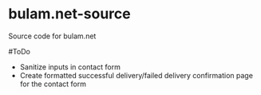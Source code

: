 # bulam.net-source
Source code for bulam.net

#ToDo
- Sanitize inputs in contact form
- Create formatted successful delivery/failed delivery confirmation page for the contact form
